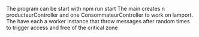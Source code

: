 The program can be start with npm run start
The main creates n producteurController and one ConsommateurController to work on lamport. The have each a worker instance that throw messages after random times to trigger access and free of the critical zone